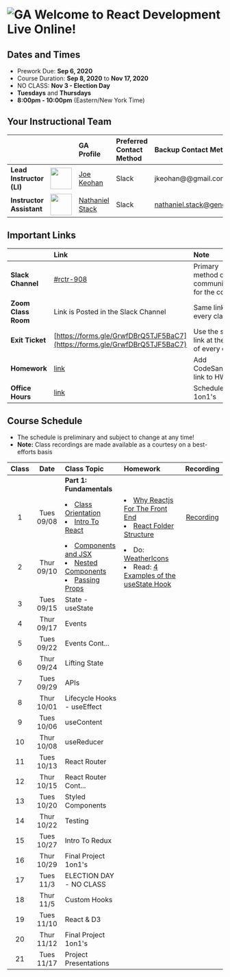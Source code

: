 # ![GA](https://ga-dash.s3.amazonaws.com/production/assets/logo-9f88ae6c9c3871690e33280fcf557f33.png) Welcome to React Development Live Online!

## Dates and Times

* Prework Due: **Sep 6, 2020**
* Course Duration: **Sep 8, 2020** to **Nov 17, 2020**
* NO CLASS: **Nov 3 - Election Day**
* **Tuesdays** and **Thursdays**
* **8:00pm - 10:00pm** (Eastern/New York Time)


## Your Instructional Team

| | | GA Profile | Preferred Contact Method | Backup Contact Method |
| :--- | :--- | :--- | :--- | :--- |
| **Lead Instructor (LI)** | <img src="https://i.imgur.com/QYb5xoN.png" height="50"> | [Joe Keohan](https://generalassemb.ly/instructors/joe-keohan/7866) | Slack | jkeohan@@gmail.com|
| **Instructor Assistant** | <img src="https://i.imgur.com/FmcnxV4.png" height="50"> |[Nathaniel Stack](https://generalassemb.ly/instructors/nathaniel-stack/22752) | Slack | nathaniel.stack@generalassemb.ly|


## Important Links

| | Link | Note | 
| :--- | :--- | :--- |
| **Slack Channel** | [#rctr-908](https://app.slack.com/client/T012XUE92MS/C018MSYQXNW) | Primary method of communication for the course |
| **Zoom Class Room** | Link is Posted in the Slack Channel | Same link every class! |
| **Exit Ticket** | [https://forms.gle/GrwfDBrQ5TJF5BaC7](https://forms.gle/GrwfDBrQ5TJF5BaC7) | Use the same link at the end of every class! |
| **Homework** | [link](https://docs.google.com/spreadsheets/d/1eSarapMxitSh8sQtaKJ3sVB8BtsPjVVyrd155zANSyo/edit#gid=566709901) | Add CodeSandbox link to HW |
| **Office Hours** | [link](https://docs.google.com/spreadsheets/d/1eSarapMxitSh8sQtaKJ3sVB8BtsPjVVyrd155zANSyo/edit#gid=1977257351) | Schedule 1on1's |


## Course Schedule

* The schedule is preliminary and subject to change at any time!
* **Note:** Class recordings are made available as a courtesy on a best-efforts basis

| Class | Date | Class Topic | Homework | Recording |
| :---: | :---: | :--- | :--- | :---: |
||| **Part 1: Fundamentals** |
| 1  | Tues 09/08 | <li>[Class Orientation](https://git.generalassemb.ly/jkeohan/rctr-9-8-20/blob/master/w01d01/orientation.md)</li><li>[Intro To React](https://git.generalassemb.ly/jkeohan/rctr-9-8-20/blob/master/w01d01/intro-to-react.md)</li> | <li>[Why Reactjs For The Front End](https://www.cloudways.com/blog/why-reactjs-for-front-end/)</li><li>[React Folder Structure](https://www.robinwieruch.de/react-folder-structure?utm_campaign=Robin%20Wieruch%20-%20A%20Developer%27s%20Newsletter&utm_medium=email&utm_source=Revue%20newsletter)</li>|[Recording](https://generalassembly.zoom.us/rec/share/MdqhYLEwER0r4EvWFxWeXp6P6cliqKJc6abzBbK9kQnao-ow971z3nB-1dCQxnk9.KVpI1j7O0_pzp7H4?startTime=1599608921000) |
| 2  | Thur 09/10 | <li>[Components and JSX](https://git.generalassemb.ly/jkeohan/rctr-9-8-20/blob/master/w01d02/components-and-jsx.md)</li><li>[Nested Components](https://git.generalassemb.ly/jkeohan/rctr-9-8-20/blob/master/w01d02/nested-compnents.md)</li><li>[Passing Props](https://git.generalassemb.ly/jkeohan/rctr-9-8-20/blob/master/w01d02/passing-props.md)</li> | <li>Do: [WeatherIcons](https://git.generalassemb.ly/jkeohan/rctr-9-8-20/blob/master/homework/w01/weatherIcons.md)</li> <li>Read: [4 Examples of the useState Hook](https://daveceddia.com/usestate-hook-examples/)</li>|  |
| 3  | Tues 09/15 |  State - useState |  |  |
| 4  | Thur 09/17 | Events |  |  |
| 5  | Tues 09/22 | Events Cont... |  |  |
| 6  | Thur 09/24 | Lifting State  |  |  |
| 7  | Tues 09/29 | APIs |  |  |
| 8  | Thur 10/01 | Lifecycle Hooks - useEffect |  |  |
| 9  | Tues 10/06 | useContent |  |  |
| 10  | Thur 10/08 | useReducer |  |  |
| 11  | Tues 10/13 | React Router  |  |  |
| 12  | Thur 10/15 | React Router Cont... |  |  |
| 13  | Tues 10/20| Styled Components |  |  |
| 14  | Thur 10/22 | Testing |  |  |
| 15  | Tues 10/27 | Intro To Redux  |  |  |
| 16  | Thur 10/29 | Final Project 1on1's |  |  |
| 17  | Tues 11/3 | ELECTION DAY - NO CLASS |  |  |
| 18  | Thur 11/5 | Custom Hooks |  |  |
| 19  | Tues 11/10 | React & D3 |  |  |
| 20  | Thur 11/12 | Final Project 1on1's |  |  |
| 21  | Tues 11/17 | Project Presentations |  |  |
